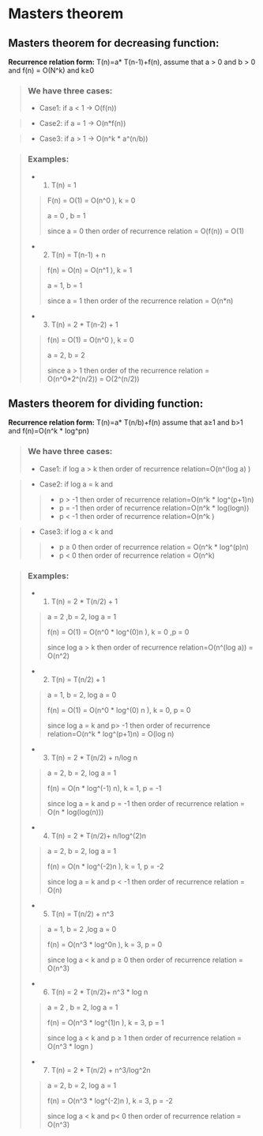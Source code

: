 # Masters theorem
## Masters theorem for decreasing function:
**Recurrence relation form:** T(n)=a* T(n-1)+f(n), assume that a > 0 and b > 0 and f(n) = O(N^k)  and k≥0

> ### We have three cases:
> -	Case1: if a < 1 → O(f(n))

> -	Case2: if a = 1 → O(n*f(n))

> -	Case3: if a > 1 → O(n^k * a^(n/b))

> ### Examples:
> - 1. T(n) = 1
>>
>> F(n) = O(1) = O(n^0 ), k = 0
>>
>> a = 0 , b = 1 
>>
>> since a = 0 then order of recurrence relation = O(f(n)) = O(1) 
>>
> - 2. T(n) = T(n-1) + n
>>
>> f(n) = O(n) = O(n^1 ), k = 1
>>
>> a = 1, b = 1
>>
>> since a = 1 then order of the recurrence relation = O(n*n)
>>
> - 3. T(n) = 2 * T(n-2) + 1
>>
>> f(n) = O(1) = O(n^0 ), k = 0
>>
>> a = 2, b = 2
>>
>> since a > 1 then order of the recurrence relation = O(n^0*2^(n/2)) = O(2^(n/2))
>>


## Masters theorem for dividing function:

**Recurrence relation form:** T(n)=a* T(n/b)+f(n)  assume that a≥1 and b>1 and f(n)=O(n^k * log^p⁡n)

> ### We have three cases:
> - Case1: if log a > k then order of recurrence relation=O(n^(log ⁡a) )

> - Case2: if  log ⁡a = k and
> > - p > -1 then order of recurrence relation=O(n^k * log^(p+1)⁡n) 
> > - p = -1 then order of recurrence relation=O(n^k * log⁡(log⁡⁡n))
> > - p < -1 then order of recurrence relation=O(n^k )                   

> - Case3: if  log a < k and
> > - p ≥ 0 then order of recurrence relation = O(n^k * log^(p)⁡n)
> > - p < 0 then order of recurrence relation = O(n^k) 

> ### Examples:
> - 1. T(n) = 2 * T(n/2) + 1 
>> a = 2 ,b = 2, log ⁡a = 1
>>
>> f(n) = O(1) = O(n^0 * log^(0)⁡n ), k = 0 ,p = 0
>>
>> since log a > k then order of recurrence relation=O(n^(log ⁡a)) = O(n^2)
>>
> - 2. T(n) = T(n/2) + 1
>>
>> a = 1, b = 2, log a = 0
>>
>> f(n) = O(1) = O(n^0 * log^(0) ⁡n ), k = 0, p = 0
>>
>> since log ⁡a = k and p> -1 then order of recurrence relation=O(n^k * log^(p+1)⁡n) = O(log⁡ n)
>>
> - 3. T(n) = 2 * T(n/2) + n/log⁡ n
>>
>> a = 2, b = 2, log a = 1
>>
>> f(n) = O(n * log^(-1)⁡ n), k = 1, p = -1
>>
>> since log a = k and p = -1 then order of recurrence relation = O(n * log⁡(log⁡(n)))
>>
> - 4. T(n) = 2 * T(n/2)+ n/log^(2)⁡n 
>>
>> a = 2, b = 2, log a = 1
>>
>> f(n) = O(n * log^(-2)⁡n ), k = 1, p = -2
>>
>> since log a = k and p < -1 then order of recurrence relation = O(n)
>>
> - 5. T(n) = T(n/2) + n^3
>>
>> a = 1, b = 2 ,log a = 0
>>
>> f(n) = O(n^3 * log^0⁡n ), k = 3, p = 0
>>
>> since log a < k  and p ≥ 0 then order of recurrence relation = O(n^3)
>>
> - 6. T(n) = 2 * T(n/2)+ n^3 * log n
>>
>> a = 2 , b = 2, log a = 1
>>
>> f(n) = O(n^3 * log^(1)⁡n ), k = 3, p = 1
>>
>> since log ⁡a < k and p ≥ 1 then order of recurrence relation = O(n^3 * logn )
>>
> - 7. T(n) = 2 * T(n/2) + n^3/log^2⁡n 
>>
>> a = 2, b = 2, log a = 1
>>
>> f(n) = O(n^3 * log^(-2)⁡n ), k = 3, p = -2
>>
>> since log ⁡a < k and p< 0 then order of recurrence relation = O(n^3)



 


